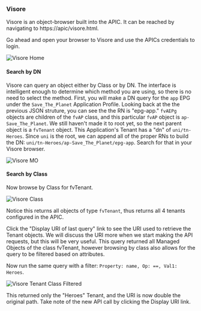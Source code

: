 ### Visore
Visore is an object-browser built into the APIC. It can be reached by navigating to https://apic/visore.html. 

Go ahead and open your browser to Visore and use the APICs credentials to login.

![Visore Home](/posts/files/intermediate-aci_aci-api/assets/images/visore_home.png)

#### Search by DN
Visore can query an object either by Class or by DN. The interface is intelligent enough to determine which method you are using, so there is no need to select the method. First, you will make a DN query for the `app` EPG under the `Save_The_Planet` Application Profile. Looking back at the the previous JSON struture, you can see the the RN is "epg-app." `fvAEPg` objects are children of the `fvAP` class, and this particular `fvAP` object is `ap-Save_The_Planet`. We still haven't made it to root yet, so the next parent object is a `fvTenant` object. This Application's Tenant has a "dn" of `uni/tn-Heroes`. Since `uni` is the root, we can append all of the proper RNs to build the DN: `uni/tn-Heroes/ap-Save_The_Planet/epg-app`. Search for that in your Visore browser.

![Visore MO](/posts/files/intermediate-aci_aci-api/assets/images/visore_mo.png)

#### Search by Class
Now browse by Class for fvTenant.

![Visore Class](/posts/files/intermediate-aci_aci-api/assets/images/visore_class.png)

Notice this returns all objects of type `fvTenant`, thus returns all 4 tenants configured in the APIC.

Click the "Display URI of last query" link to see the URI used to retrieve the Tenant objects. We will discuss the URI more when we start making the API requests, but this will be very useful. This query returned all Managed Objects of the class fvTenant, however browsing by class also allows for the query to be filtered based on attributes. 

Now run the same query with a filter: `Property: name, Op: ==, Val1: Heroes`.

![Visore Tenant Class Filtered](/posts/files/intermediate-aci_aci-api/assets/images/visore_class_filtered.png)

This returned only the "Heroes" Tenant, and the URI is now double the original path. Take note of the new API call by clicking the Display URI link.